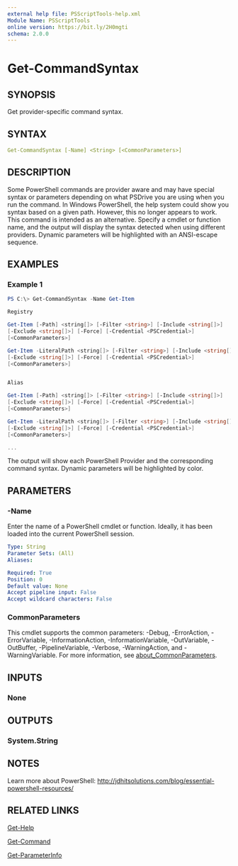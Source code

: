 ```yaml
---
external help file: PSScriptTools-help.xml
Module Name: PSScriptTools
online version: https://bit.ly/2H0mgti
schema: 2.0.0
---
```


# Get-CommandSyntax

## SYNOPSIS

Get provider-specific command syntax.

## SYNTAX

```yaml
Get-CommandSyntax [-Name] <String> [<CommonParameters>]
```

## DESCRIPTION

Some PowerShell commands are provider aware and may have special syntax or parameters depending on what PSDrive you are using when you run the command. In Windows PowerShell, the help system could show you syntax based on a given path. However, this no longer appears to work. This command is intended as an alternative. Specify a cmdlet or function name, and the output will display the syntax detected when using different providers. Dynamic parameters will be highlighted with an ANSI-escape sequence.

## EXAMPLES

### Example 1

```powershell
PS C:\> Get-CommandSyntax -Name Get-Item

Registry

Get-Item [-Path] <string[]> [-Filter <string>] [-Include <string[]>]
[-Exclude <string[]>] [-Force] [-Credential <PSCredential>]
[<CommonParameters>]

Get-Item -LiteralPath <string[]> [-Filter <string>] [-Include <string[]>]
[-Exclude <string[]>] [-Force] [-Credential <PSCredential>]
[<CommonParameters>]


Alias

Get-Item [-Path] <string[]> [-Filter <string>] [-Include <string[]>]
[-Exclude <string[]>] [-Force] [-Credential <PSCredential>]
[<CommonParameters>]

Get-Item -LiteralPath <string[]> [-Filter <string>] [-Include <string[]>]
[-Exclude <string[]>] [-Force] [-Credential <PSCredential>]
[<CommonParameters>]

...
```

The output will show each PowerShell Provider and the corresponding command syntax. Dynamic parameters will be highlighted by color.

## PARAMETERS

### -Name

Enter the name of a PowerShell cmdlet or function.
Ideally, it has been loaded into the current PowerShell session.

```yaml
Type: String
Parameter Sets: (All)
Aliases:

Required: True
Position: 0
Default value: None
Accept pipeline input: False
Accept wildcard characters: False
```

### CommonParameters

This cmdlet supports the common parameters: -Debug, -ErrorAction, -ErrorVariable, -InformationAction, -InformationVariable, -OutVariable, -OutBuffer, -PipelineVariable, -Verbose, -WarningAction, and -WarningVariable. For more information, see [about_CommonParameters](http://go.microsoft.com/fwlink/?LinkID=113216).

## INPUTS

### None

## OUTPUTS

### System.String

## NOTES

Learn more about PowerShell: http://jdhitsolutions.com/blog/essential-powershell-resources/

## RELATED LINKS

[Get-Help]()

[Get-Command]()

[Get-ParameterInfo](Get-ParameterInfo.md)
